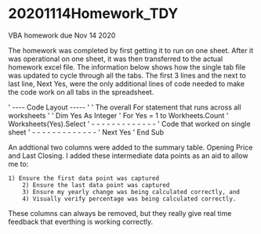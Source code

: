# 20201114Homework_TDY
VBA homework due Nov 14 2020

The homework was completed by first getting it to run on one sheet.  After it was operational on one sheet, it was then transferred to the actual homework excel file.  The information below shows how the single tab file was updated to cycle through all the tabs.  The first 3 lines and the next to last line, Next Yes, were the only additional lines of code needed to make the code work on all tabs in the spreadsheet.  

' ---- Code Layout -----
'
'  The overall For statement that runs across all worksheets
'
'  Dim Yes As Integer
'   For Yes = 1 to Workheets.Count
'    Worksheets(Yes).Select
' - - - - - - - - - - - - -
'     Code that worked on single sheet
' - - - - - - - - - - - - -
'    Next Yes
' End Sub


An addtional two columns were added to the summary table.  Opening Price and Last Closing.  I added these intermediate data points as an aid to allow me to:

	1) Ensure the first data point was captured
        2) Ensure the last data point was captured
        3) Ensure my yearly change was being calculated correctly, and
        4) Visually verify percentage was being calculated correctly.

These columns can always be removed, but they really give real time feedback that everthing is working correctly.
